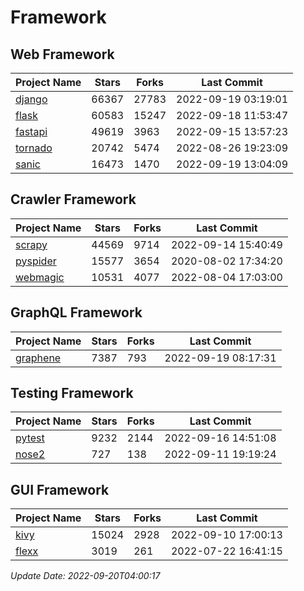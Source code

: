 # Framework

## Web Framework
| Project Name | Stars | Forks | Last Commit |
| ------------ | ----- | ----- | ----------- |
| [django](https://github.com/django/django) | 66367 | 27783 | 2022-09-19 03:19:01 |
| [flask](https://github.com/pallets/flask) | 60583 | 15247 | 2022-09-18 11:53:47 |
| [fastapi](https://github.com/tiangolo/fastapi) | 49619 | 3963 | 2022-09-15 13:57:23 |
| [tornado](https://github.com/tornadoweb/tornado) | 20742 | 5474 | 2022-08-26 19:23:09 |
| [sanic](https://github.com/sanic-org/sanic) | 16473 | 1470 | 2022-09-19 13:04:09 |

## Crawler Framework
| Project Name | Stars | Forks | Last Commit |
| ------------ | ----- | ----- | ----------- |
| [scrapy](https://github.com/scrapy/scrapy) | 44569 | 9714 | 2022-09-14 15:40:49 |
| [pyspider](https://github.com/binux/pyspider) | 15577 | 3654 | 2020-08-02 17:34:20 |
| [webmagic](https://github.com/code4craft/webmagic) | 10531 | 4077 | 2022-08-04 17:03:00 |

## GraphQL Framework
| Project Name | Stars | Forks | Last Commit |
| ------------ | ----- | ----- | ----------- |
| [graphene](https://github.com/graphql-python/graphene) | 7387 | 793 | 2022-09-19 08:17:31 |

## Testing Framework
| Project Name | Stars | Forks | Last Commit |
| ------------ | ----- | ----- | ----------- |
| [pytest](https://github.com/pytest-dev/pytest) | 9232 | 2144 | 2022-09-16 14:51:08 |
| [nose2](https://github.com/nose-devs/nose2) | 727 | 138 | 2022-09-11 19:19:24 |

## GUI Framework
| Project Name | Stars | Forks | Last Commit |
| ------------ | ----- | ----- | ----------- |
| [kivy](https://github.com/kivy/kivy) | 15024 | 2928 | 2022-09-10 17:00:13 |
| [flexx](https://github.com/flexxui/flexx) | 3019 | 261 | 2022-07-22 16:41:15 |

*Update Date: 2022-09-20T04:00:17*
